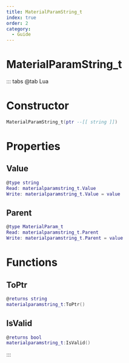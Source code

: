```yaml
---
title: MaterialParamString_t
index: true
order: 2
category:
  - Guide
---
```


# MaterialParamString_t

::: tabs
@tab Lua
# Constructor
```lua
MaterialParamString_t(ptr --[[ string ]])
```
# Properties
## Value 
```lua
@type string
Read: materialparamstring_t.Value
Write: materialparamstring_t.Value = value
```
## Parent 
```lua
@type MaterialParam_t
Read: materialparamstring_t.Parent
Write: materialparamstring_t.Parent = value
```
# Functions
## ToPtr
```lua
@returns string
materialparamstring_t:ToPtr()
```
## IsValid
```lua
@returns bool
materialparamstring_t:IsValid()
```

:::